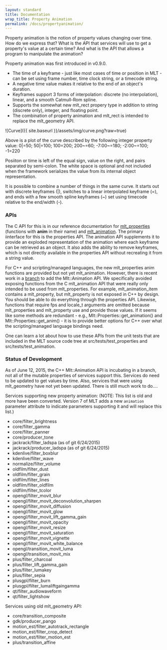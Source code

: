 ```yaml
---
layout: standard
title: Documentation
wrap_title: Property Animation
permalink: /docs/propertyanimation/
---
```


Property animation is the notion of property values changing over time.
How do we express that? What is the API that services will use to get a
property's value at a certain time? And what is the API that allows a
program to manipulate the animation?

Property animation was first introduced in v0.9.0.

-   The time of a keyframe - just like most cases of time or position
    in MLT - can be set using frame number, time clock string, or a
    timecode string.
-   A negative time value makes it relative to the end of an object's
    duration.
-   Keyframes support 3 forms of interpolation: discrete (no interpolation),
    linear, and a smooth Catmull-Rom spline.
-   Supports the somewhat new mlt_rect propery type in addition to string
    (discrete only), integer, and floating point.
-   The combination of property animation and mlt_rect is intended to replace the
    mlt_geometry API.

![Curve]({{ site.baseurl }}/assets/img/curve.png?raw=true)

Above is a plot of the curve described by the following integer property
value: 0|=50; 50|=100; 100=200; 200~=60; -7:00~=180; -2:00~=100; -1=220

Posiiton or time is left of the equal sign, value on the right, and
pairs separated by semi-colon. The white space is optional and not
included when the framework serializes the value from its internal
object representation.

It is possible to combine a number of things in the same curve. It
starts out with discrete keyframes (|), switches to a linear
interpolated keyframe (=), and ends with a few smooth spline keyframes
(~) set using timecode relative to the end/width (-).

### APIs

The C API for this is in our reference documentation for
[mlt_properties](/doxygen/structmlt_properties_s.html)
(functions with **anim** in their name) and
[mlt_animation](/doxygen/structmlt_animation_s.html). The
primary iinterface for this is the properties API. The animation API
supplements it to provide an exploded representation of the animation
where each keyframe can be retrieved as an object. It also adds the
ability to remove keyframes, which is not directly available in the
properties API without recreating it from a string value.

For C++ and scripting/managed languages, the new mlt_properties anim
functions are provided but not yet mlt_animation. However, there is
recent work in a [branch](https://github.com/mltframework/mlt/commits/animation)
to add the Mlt::Animation API. We specifically avoided exposing
functions from the C mlt_animation API that were really only intended
to be used from mlt_properties. For example, mlt_animation_item
contains a mlt_property, but mlt_property is not exposed in C++ by
design. You should be able to do everything through the properties API.
Likewise, functions that require fps and locale_t arguments are omitted
because mlt_properties and mlt_property use and provide those values.
If it seems like some methods are redundant - e.g.,
Mlt::Properties::get_animation() and Mlt::Properties::get_anim() - it
is to provide better options for C++ over what the scripting/managed
language bindings need.

One can learn a lot about how to use these APIs from the unit tests that
are included in the MLT source code tree at src/tests/test_properties
and src/tests/test_animation.

### Status of Development

As of June 12, 2015, the C++ Mlt::Animation API is incubating in a
branch, not all of the mutable properties of services support this.
Services do need to be updated to get values by time. Also, services
that were using mlt_geometry have not yet been updated. There is still
much work to do....

Services supporting new property animation:
(NOTE: This list is old and more have been converted. Version 7 of MLT adds a new `animation` parameter attribute
to indicate parameters supporting it and will replace this list.)

* core/filter_brightness
* core/filter_gamma
* core/filter_panner
* core/producer_tone
* jackrack/filter_ladspa (as of git 6/24/2015)
* jackrack/producer_ladspa (as of git 6/24/2015)
* kdenlive/filter_boxblur
* kdenlive/filter_wave
* normalize/filter_volume
* oldfilm/filter_dust
* oldfilm/filter_grain
* oldfilm/filter_lines
* oldfilm/filter_oldfilm
* oldfilm/filter_tcolor
* opengl/filter_movit_blur
* opengl/filter_movit_deconvolution_sharpen
* opengl/filter_movit_diffusion
* opengl/filter_movit_glow
* opengl/filter_movit_lift_gamma_gain
* opengl/filter_movit_opacity
* opengl/filter_movit_resize
* opengl/filter_movit_saturation
* opengl/filter_movit_vignette
* opengl/filter_movit_white_balance
* opengl/transition_movit_luma
* opengl/transition_movit_mix
* plus/filter_charcoal
* plus/filter_lift_gamma_gain
* plus/filter_lumakey
* plus/filter_sepia
* plusgpl/filter_burn
* plusgpl/filter_lumaliftgaingamma
* qt/filter_audiowaveform
* qt/filter_lightshow

Services using old mlt_geometry API:

* core/transition_composite
* gdk/producer_pango
* motion_est/filter_autotrack_rectangle
* motion_est/filter_crop_detect
* motion_est/filter_motion_est
* plus/transition_affine
